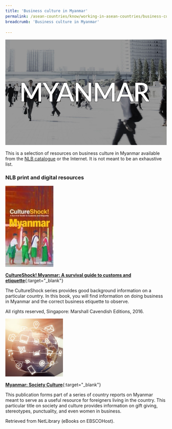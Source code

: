 ```yaml
---
title: 'Business culture in Myanmar'
permalink: /asean-countries/know/working-in-asean-countries/business-culture-in-myanmar/
breadcrumb: 'Business culture in Myanmar'

---
```



<img src="\images\eoa\Asean Working\ASEAN-Myanmar-Business-Culture.jpg" alt="Business culture Myanmar banner" style="width:800px;" />

This is a selection of resources on business culture in Myanmar available from the [NLB catalogue](http://catalogue.nlb.gov.sg/) or the Internet.  It is not meant to be an exhaustive list.

### **NLB print and digital resources**

<img src="/images/book-covers/CultureShock-Myanmar-A-Survival-Guide-to-Customs-and-Etqiuette.jpg" style="width:150px;" />

[**CultureShock! Myanmar: A survival guide to customs and etiquette**](http://eservice.nlb.gov.sg/item_holding.aspx?bid=202477407){:target="_blank"}

The CultureShock series provides good background information on a particular country. In this book, you will find information on doing business in Myanmar and the correct business etiquette to observe.

All rights reserved, Singapore: Marshall Cavendish Editions, 2016.

<img src="/images/resources/Database 1.jpg" style="width:180px;" />

[**Myanmar: Society Culture**](http://eresources.nlb.gov.sg/Main/Browse?startsWith=N){:target="_blank"}

This publication forms part of a series of country reports on Myanmar meant to serve as a useful resource for foreigners living in the country. This particular title on society and culture provides information on gift giving, stereotypes, punctuality, and even women in business.

Retrieved from NetLibrary (eBooks on EBSCOHost).